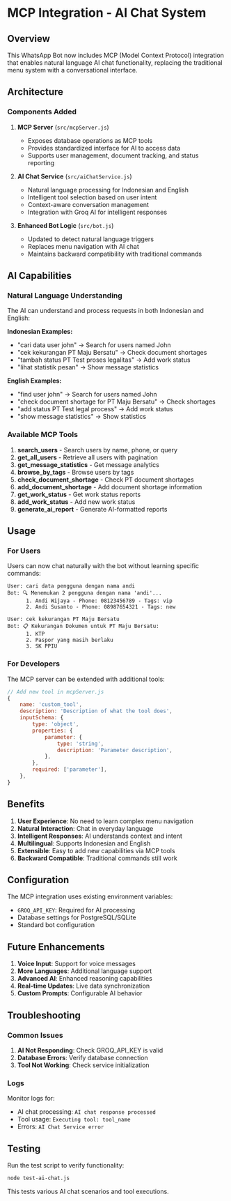# MCP Integration - AI Chat System

## Overview

This WhatsApp Bot now includes MCP (Model Context Protocol) integration that enables natural language AI chat functionality, replacing the traditional menu system with a conversational interface.

## Architecture

### Components Added

1. **MCP Server** (`src/mcpServer.js`)
   - Exposes database operations as MCP tools
   - Provides standardized interface for AI to access data
   - Supports user management, document tracking, and status reporting

2. **AI Chat Service** (`src/aiChatService.js`)
   - Natural language processing for Indonesian and English
   - Intelligent tool selection based on user intent
   - Context-aware conversation management
   - Integration with Groq AI for intelligent responses

3. **Enhanced Bot Logic** (`src/bot.js`)
   - Updated to detect natural language triggers
   - Replaces menu navigation with AI chat
   - Maintains backward compatibility with traditional commands

## AI Capabilities

### Natural Language Understanding

The AI can understand and process requests in both Indonesian and English:

**Indonesian Examples:**
- "cari data user john" → Search for users named John
- "cek kekurangan PT Maju Bersatu" → Check document shortages
- "tambah status PT Test proses legalitas" → Add work status
- "lihat statistik pesan" → Show message statistics

**English Examples:**
- "find user john" → Search for users named John
- "check document shortage for PT Maju Bersatu" → Check shortages
- "add status PT Test legal process" → Add work status
- "show message statistics" → Show statistics

### Available MCP Tools

1. **search_users** - Search users by name, phone, or query
2. **get_all_users** - Retrieve all users with pagination
3. **get_message_statistics** - Get message analytics
4. **browse_by_tags** - Browse users by tags
5. **check_document_shortage** - Check PT document shortages
6. **add_document_shortage** - Add document shortage information
7. **get_work_status** - Get work status reports
8. **add_work_status** - Add new work status
9. **generate_ai_report** - Generate AI-formatted reports

## Usage

### For Users

Users can now chat naturally with the bot without learning specific commands:

```
User: cari data pengguna dengan nama andi
Bot: 🔍 Menemukan 2 pengguna dengan nama 'andi'...
      1. Andi Wijaya - Phone: 08123456789 - Tags: vip
      2. Andi Susanto - Phone: 08987654321 - Tags: new

User: cek kekurangan PT Maju Bersatu
Bot: 📋 Kekurangan Dokumen untuk PT Maju Bersatu:
      1. KTP
      2. Paspor yang masih berlaku
      3. SK PPIU
```

### For Developers

The MCP server can be extended with additional tools:

```javascript
// Add new tool in mcpServer.js
{
    name: 'custom_tool',
    description: 'Description of what the tool does',
    inputSchema: {
        type: 'object',
        properties: {
            parameter: {
                type: 'string',
                description: 'Parameter description',
            },
        },
        required: ['parameter'],
    },
}
```

## Benefits

1. **User Experience**: No need to learn complex menu navigation
2. **Natural Interaction**: Chat in everyday language
3. **Intelligent Responses**: AI understands context and intent
4. **Multilingual**: Supports Indonesian and English
5. **Extensible**: Easy to add new capabilities via MCP tools
6. **Backward Compatible**: Traditional commands still work

## Configuration

The MCP integration uses existing environment variables:

- `GROQ_API_KEY`: Required for AI processing
- Database settings for PostgreSQL/SQLite
- Standard bot configuration

## Future Enhancements

1. **Voice Input**: Support for voice messages
2. **More Languages**: Additional language support
3. **Advanced AI**: Enhanced reasoning capabilities
4. **Real-time Updates**: Live data synchronization
5. **Custom Prompts**: Configurable AI behavior

## Troubleshooting

### Common Issues

1. **AI Not Responding**: Check GROQ_API_KEY is valid
2. **Database Errors**: Verify database connection
3. **Tool Not Working**: Check service initialization

### Logs

Monitor logs for:
- AI chat processing: `AI chat response processed`
- Tool usage: `Executing tool: tool_name`
- Errors: `AI Chat Service error`

## Testing

Run the test script to verify functionality:

```bash
node test-ai-chat.js
```

This tests various AI chat scenarios and tool executions.
